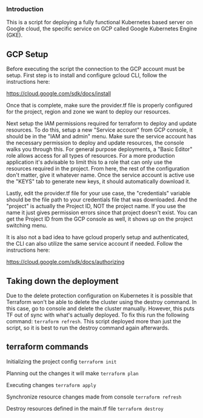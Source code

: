 ### Introduction ###

This is a script for deploying a fully functional Kubernetes based server on Google cloud, the specific service on GCP called Google Kubernetes Engine (GKE).

## GCP Setup

Before executing the script the connection to the GCP account must be setup. First step is to install and configure gcloud CLI, follow the instructions here:

https://cloud.google.com/sdk/docs/install

Once that is complete, make sure the provider.tf file is properly configured for the project, region and zone we want to deploy our resources.

Next setup the IAM permissions required for terraform to deploy and update resources. To do this, setup a new "Service account" from GCP console, it should be in the "IAM and admin" menu. Make sure the service account has the necessary permission to deploy and update resources, the console walks you through this. For general purpose deployments, a "Basic Editor" role allows access for all types of resources. For a more production application it's advisable to limit this to a role that can only use the resources required in the project. From here, the rest of the configuration don't matter, give it whatever name. Once the service account is active use the "KEYS" tab to generate new keys, it should automatically download it.

Lastly, edit the provider.tf file for your use case, the "credentials" variable should be the file path to your credentials file that was downloaded. And the "project" is actually the Project ID, NOT the project name. If you use the name it just gives permission errors since that project doesn't exist. You can get the Project ID from the GCP console as well, it shows up on the project switching menu.

It is also not a bad idea to have gcloud properly setup and authenticated, the CLI can also utilize the same service account if needed. Follow the instructions here:

https://cloud.google.com/sdk/docs/authorizing

## Taking down the deployment

Due to the delete protection configuration on Kubernetes it is possible that Terraform won't be able to delete the cluster using the destroy command. In this case, go to console and delete the cluster manually. However, this puts TF out of sync with what's actually deployed. To fix this run the following command: `terraform refresh`. This script deployed more than just the script, so it is best to run the destroy command again afterwards.

## terraform commands ##

Initializing the project config
`terraform init`

Planning out the changes it will make
`terraform plan`

Executing changes
`terraform apply`

Synchronize resource changes made from console
`terraform refresh`

Destroy resources defined in the main.tf file
`terraform destroy`
